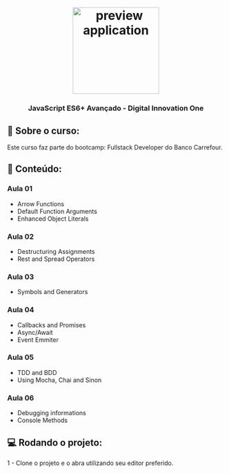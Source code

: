 <h1 align="center">
    <img alt="preview application" src="https://bognarjunior.files.wordpress.com/2018/01/1crcyaithv7aiqh1z93v99q.png?w=256" width="200px"/>
</h1>

<h3 align="center">
JavaScript ES6+ Avançado - Digital Innovation One 
</h3>

## :book: Sobre o curso:

<p> Este curso faz parte do bootcamp: Fullstack Developer do Banco Carrefour.
</p>

## :book: Conteúdo:

  ### Aula 01
 <ul>
  <li>Arrow Functions</li>
  <li>Default Function Arguments</li>
  <li>Enhanced Object Literals</li>
 </ul>
 
  ### Aula 02
 <ul>
  <li>Destructuring Assignments</li>
  <li>Rest and Spread Operators</li>
 </ul>
 
  ### Aula 03
 <ul>
  <li>Symbols and Generators</li>
 </ul>

   ### Aula 04
 <ul>
  <li>Callbacks and Promises</li>
  <li>Async/Await</li>
  <li>Event Emmiter</li>
 </ul>

   ### Aula 05
 <ul>
  <li>TDD and BDD</li>
  <li>Using Mocha, Chai and Sinon</li>
 </ul>

   ### Aula 06
 <ul>
  <li>Debugging informations</li>
  <li>Console Methods</li>
 </ul>
 

## :computer: Rodando o projeto:

1 - Clone o projeto e o abra utilizando seu editor preferido.
